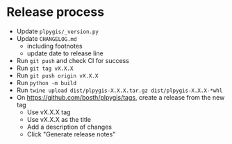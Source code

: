 # Release process

* Update `plpygis/_version.py`
* Update `CHANGELOG.md`
    - including footnotes
    - update date to release line
* Run `git push` and check CI for success
* Run `git tag vX.X.X`
* Run `git push origin vX.X.X`
* Run `python -m build`
* Run `twine upload dist/plpygis-X.X.X.tar.gz dist/plpygis-X.X.X-*whl`
* On https://github.com/bosth/plpygis/tags, create a release from the new tag
   - Use vX.X.X tag
   - Use vX.X.X as the title
   - Add a description of changes
   - Click "Generate release notes"
